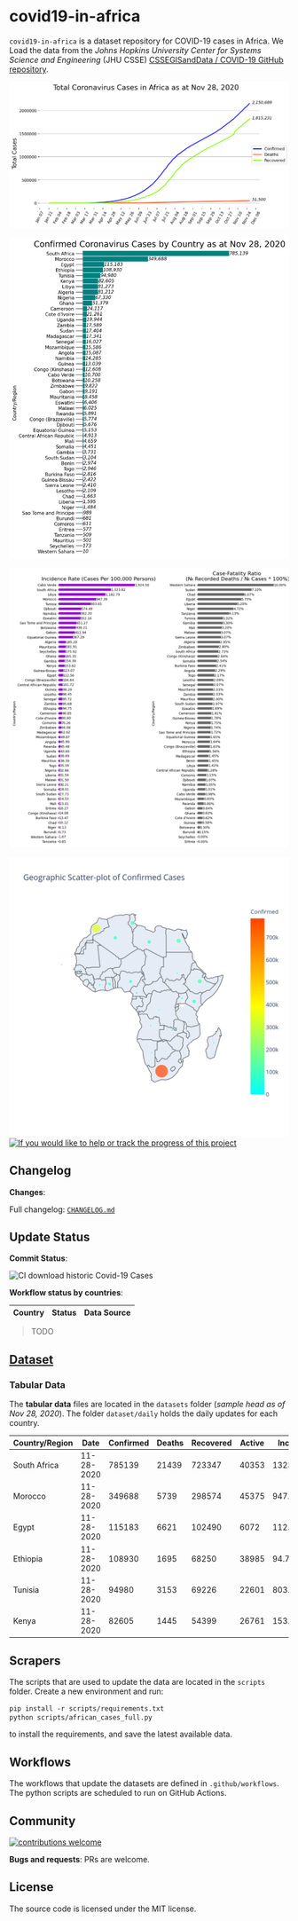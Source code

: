 # covid19-in-africa

`covid19-in-africa` is a dataset repository for COVID-19 cases in Africa. We Load the data from the _Johns Hopkins University Center for Systems Science and Engineering_ (JHU CSSE) [CSSEGISandData /
COVID-19 GitHub repository](https://github.com/CSSEGISandData/COVID-19/tree/master/csse_covid_19_data).

![africa totals](images/africa_totals.png)

![africa totals](images/africa_daily.png)

![africa totals](images/stats.png)

![africa totals](images/geo_scatter.png)
[![If you would like to help or track the progress of this project](https://img.shields.io/badge/Roadmap-data--pipeline-informational)](https://github.com/4bic/covid19-in-africa/projects/1)

## Changelog

**Changes**:

Full changelog: [`CHANGELOG.md`](CHANGELOG.md)

## Update Status

**Commit Status**:

![CI download historic Covid-19 Cases](https://github.com/CodeForAfrica/covid19-in-africa/workflows/CI%20download%20historic%20Covid-19%20Cases/badge.svg)

**Workflow status by countries**:

| Country | Status | Data Source |
| ------------- | ------------- | --- |

> TODO

## [Dataset](https://github.com/4bic/covid19-in-africa/tree/master/datasets)

### Tabular Data

The **tabular data** files are located in the `datasets` folder (_sample head as of Nov 28, 2020_). The folder `dataset/daily` holds the daily updates for each country.

<!-- > The metadata for the tabular data is found in `.dataherb/metadata.yml`. -->

Country/Region | Date       | Confirmed | Deaths | Recovered | Active | Incident_Rate | Case_Fatality_Ratio
-------------- | ---------- | --------- | ------ | --------- | ------ | ------------- | -------------------
South Africa   | 11-28-2020 | 785139    | 21439  | 723347    | 40353  | 1323.81780815 | 2.730599295156654
Morocco        | 11-28-2020 | 349688    | 5739   | 298574    | 45375  | 947.392884172 | 1.6411772780307017
Egypt          | 11-28-2020 | 115183    | 6621   | 102490    | 6072   | 112.555501008 | 5.748244098521483
Ethiopia       | 11-28-2020 | 108930    | 1695   | 68250     | 38985  | 94.7517441241 | 1.5560451666207655
Tunisia        | 11-28-2020 | 94980     | 3153   | 69226     | 22601  | 803.647262311 | 3.3196462413139614
Kenya          | 11-28-2020 | 82605     | 1445   | 54399     | 26761  | 153.622843413 | 1.7492887839719145
<!-- ### Other Data

Some of the countries publish more than simple tabular data. We cache the files in `documents` folder. -->

## Scrapers

The scripts that are used to update the data are located in the `scripts` folder. Create a new environment and run:

    pip install -r scripts/requirements.txt
    python scripts/african_cases_full.py

to install the requirements, and save the latest available data.

## Workflows

The workflows that update the datasets are defined in `.github/workflows`. The python scripts are scheduled to run on GitHub Actions.

## Community

[![contributions welcome](https://img.shields.io/badge/contributions-welcome-brightgreen.svg?style=flat)](https://github.com/CodeForAfrica/covid19-in-africa/issues)

**Bugs and requests**: PRs are welcome.

## License

The source code is licensed under the MIT license.
